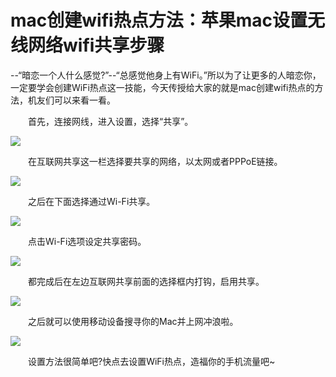 # mac创建wifi热点方法：苹果mac设置无线网络wifi共享步骤

--“暗恋一个人什么感觉?”--“总感觉他身上有WiFi。”所以为了让更多的人暗恋你，一定要学会创建WiFi热点这一技能，今天传授给大家的就是mac创建wifi热点的方法，机友们可以来看一看。  


　　首先，连接网线，进入设置，选择“共享”。  


![](http://m3.img.srcdd.com/farm4/d/2014/0221/22/C9667C36FE3CB0C7FA4E98C8EF5C1B6E_B500_900_500_365.jpeg)  


　　在互联网共享这一栏选择要共享的网络，以太网或者PPPoE链接。  


![](http://m1.img.srcdd.com/farm4/d/2014/0221/22/ED2081E45CF66E9E8C1DA60BC408305D_B500_900_500_347.jpeg)  


　　之后在下面选择通过Wi-Fi共享。  


![](http://m2.img.srcdd.com/farm5/d/2014/0221/22/9219DC5462531A0A90D4DBFEE168D54C_B500_900_500_352.jpeg)  


　　点击Wi-Fi选项设定共享密码。  


![](http://m2.img.srcdd.com/farm5/d/2014/0221/22/5E6B857857C72AEB18734C9F67EF9C49_B500_900_500_350.jpeg)  


　　都完成后在左边互联网共享前面的选择框内打钩，启用共享。  


![](http://m2.img.srcdd.com/farm5/d/2014/0221/22/D18BBA8EC76E1641333E046309D58347_B500_900_500_348.jpeg)  


　　之后就可以使用移动设备搜寻你的Mac并上网冲浪啦。  


![](http://m3.img.srcdd.com/farm4/d/2014/0221/22/E2CAB591C6C873A5DA72D434C5C2F971_B500_900_291_120.jpeg)  


　　设置方法很简单吧?快点去设置WiFi热点，造福你的手机流量吧~
